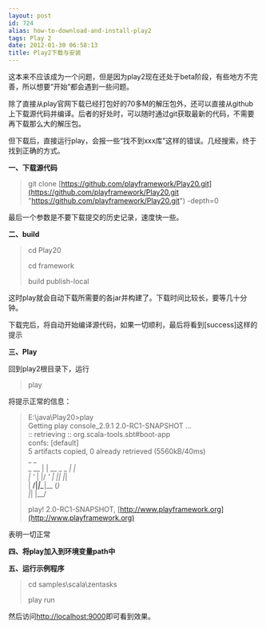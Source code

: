 ```yaml
---
layout: post
id: 724
alias: how-to-download-and-install-play2
tags: Play 2
date: 2012-01-30 06:58:13
title: Play2下载与安装
---
```


这本来不应该成为一个问题，但是因为play2现在还处于beta阶段，有些地方不完善，所以想要“开始”都会遇到一些问题。

除了直接从play官网下载已经打包好的70多M的解压包外，还可以直接从github上下载源代码并编译。后者的好处时，可以随时通过git获取最新的代码，不需要再下载那么大的解压包。

但下载后，直接运行play，会报一些“找不到xxx库”这样的错误。几经搜索，终于找到正确的方式。

**一、下载源代码**

> git clone [https://github.com/playframework/Play20.git](https://github.com/playframework/Play20.git "https://github.com/playframework/Play20.git") -depth=0

最后一个参数是不要下载提交的历史记录，速度快一些。

**二、build**

> <font style="background-color: #ffffff">cd Play20</font>
> 
> <font style="background-color: #ffffff">cd framework</font>
> 
> <font style="background-color: #ffffff">build publish-local</font>

这时play就会自动下载所需要的各jar并构建了。下载时间比较长，要等几十分钟。

下载完后，将自动开始编译源代码，如果一切顺利，最后将看到[success]这样的提示

**三、Play**

回到play2根目录下，运行

> <font style="background-color: #ffffff">play</font>

将提示正常的信息：

> E:\java\Play20>play     
> Getting play console_2.9.1 2.0-RC1-SNAPSHOT ...      
> :: retrieving :: org.scala-tools.sbt#boot-app      
>         confs: [default]      
>         5 artifacts copied, 0 already retrieved (5560kB/40ms)      
>        _            _      
>  _ __ | | __ _ _  _| |      
> | '_ \| |/ _' | || |_|      
> |  __/|_|\____|\__ (_)      
> |_|            |__/
> 
> play! 2.0-RC1-SNAPSHOT, [http://www.playframework.org](http://www.playframework.org)
> 
>  

表明一切正常

**四、将play加入到环境变量path中**

**五、运行示例程序**

> cd samples\scala\zentasks
> 
> play run

然后访问[http://localhost:9000](http://localhost:9000)即可看到效果。
